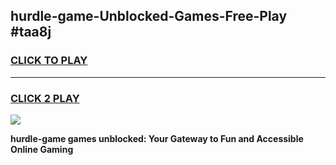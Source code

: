 
## hurdle-game-Unblocked-Games-Free-Play #taa8j
<h3>
<a href="https://us.freeplayer.one?title=hurdle-game&ref=9M">CLICK TO PLAY</a></h3>
<hr>

<h3>
<a href="https://us.freeplayer.one?title=hurdle-game&ref=9M">CLICK 2 PLAY</a>
  
</h3>

<a href="https://us.freeplayer.one?title=hurdle-game&ref=9M"><img src="https://clearcache.store/games.png"></a>


**hurdle-game games unblocked: Your Gateway to Fun and Accessible Online Gaming**
